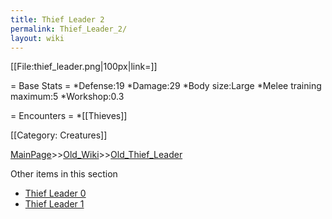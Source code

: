 ```yaml
---
title: Thief Leader 2
permalink: Thief_Leader_2/
layout: wiki
---
```

[[File:thief_leader.png|100px|link=]]

= Base Stats =
*Defense:19
*Damage:29
*Body size:Large
*Melee training maximum:5
*Workshop:0.3

= Encounters =
*[[Thieves]]

[[Category: Creatures]]

[MainPage](/keeperrl_wiki/ "wikilink")>>[Old_Wiki](/keeperrl_wiki/Old_Wiki "wikilink")>>[Old_Thief_Leader](/keeperrl_wiki/Old_Thief_Leader "wikilink")

Other items in this section
-    [Thief Leader 0](/keeperrl_wiki/Thief_Leader_0 "wikilink")
-    [Thief Leader 1](/keeperrl_wiki/Thief_Leader_1 "wikilink")
